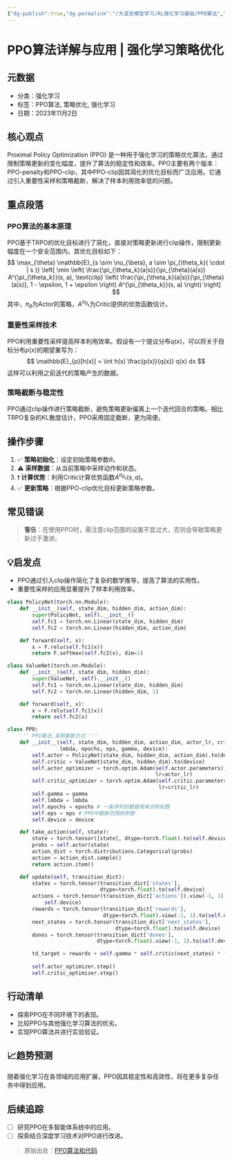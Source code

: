 ```yaml
---
{"dg-publish":true,"dg-permalink":"/大语言模型学习/RL强化学习基础/PPO算法","dg-home":false,"dg-description":"在此输入笔记的描述","dg-hide":false,"dg-hide-title":false,"dg-show-backlinks":true,"dg-show-local-graph":true,"dg-show-inline-title":true,"dg-pinned":false,"dg-passphrase":"在此输入访问密码","dg-enable-mathjax":false,"dg-enable-mermaid":false,"dg-enable-uml":false,"dg-note-icon":0,"dg-enable-dataview":false,"tags":["NLP"],"permalink":"/大语言模型学习/RL强化学习基础/PPO算法/","dgShowBacklinks":true,"dgShowLocalGraph":true,"dgShowInlineTitle":true,"dgPassFrontmatter":true,"noteIcon":0,"created":"2025-04-12T23:35:22.000+08:00","updated":"2025-04-13T13:06:02.000+08:00"}
---
```




# PPO算法详解与应用 | 强化学习策略优化

## 元数据
- 分类：强化学习
- 标签：PPO算法, 策略优化, 强化学习
- 日期：2023年11月2日


## 核心观点
Proximal Policy Optimization (PPO) 是一种用于强化学习的策略优化算法，通过限制策略更新的变化幅度，提升了算法的稳定性和效率。PPO主要有两个版本：PPO-penalty和PPO-clip，其中PPO-clip因其简化的优化目标而广泛应用。它通过引入重要性采样和策略截断，解决了样本利用效率低的问题。


## 重点段落

### PPO算法的基本原理
PPO基于TRPO的优化目标进行了简化，直接对策略更新进行clip操作，限制更新幅度在一个安全范围内。其优化目标如下：
$$
\max_{\theta} \mathbb{E}_{s \sim \nu_{\beta}, a \sim \pi_{\theta_k}( \cdot | s )} \left[ \min \left( \frac{\pi_{\theta_k}(a|s)}{\pi_{\theta}(a|s)} A^{\pi_{\theta_k}}(s, a), \text{clip} \left( \frac{\pi_{\theta_k}(a|s)}{\pi_{\theta}(a|s)}, 1 - \epsilon, 1 + \epsilon \right) A^{\pi_{\theta_k}}(s, a) \right) \right]
$$
其中，$\pi_{\theta}$为Actor的策略，$A^{\pi_{\theta_k}}$为Critic提供的优势函数估计。


### 重要性采样技术
PPO利用重要性采样提高样本利用效率。假设有一个提议分布$q(x)$，可以将关于目标分布$p(x)$的期望重写为：
$$
\mathbb{E}_{p}[h(x)] = \int h(x) \frac{p(x)}{q(x)} q(x) dx
$$
这样可以利用之前迭代的策略产生的数据。


### 策略截断与稳定性
PPO通过clip操作进行策略截断，避免策略更新偏离上一个迭代回合的策略。相比TRPO复杂的KL散度估计，PPO采用固定截断，更为简便。


## 操作步骤
1. ✅ **策略初始化**：设定初始策略参数$\theta$。
2. ⚠ **采样数据**：从当前策略中采样动作和状态。
3. ❗ **计算优势**：利用Critic计算优势函数$A^{\pi_{\theta_k}}(s, a)$。
4. ✅ **更新策略**：根据PPO-clip优化目标更新策略参数。


## 常见错误
> **警告**：在使用PPO时，需注意clip范围的设置不宜过大，否则会导致策略更新过于激进。


## 💡启发点
- PPO通过引入clip操作简化了复杂的数学推导，提高了算法的实用性。
- 重要性采样的应用显著提升了样本利用效率。

```Python
class PolicyNet(torch.nn.Module): 
    def __init__(self, state_dim, hidden_dim, action_dim): 
        super(PolicyNet, self).__init__() 
        self.fc1 = torch.nn.Linear(state_dim, hidden_dim) 
        self.fc2 = torch.nn.Linear(hidden_dim, action_dim) 

    def forward(self, x): 
        x = F.relu(self.fc1(x)) 
        return F.softmax(self.fc2(x), dim=1) 

class ValueNet(torch.nn.Module): 
    def __init__(self, state_dim, hidden_dim): 
        super(ValueNet, self).__init__() 
        self.fc1 = torch.nn.Linear(state_dim, hidden_dim) 
        self.fc2 = torch.nn.Linear(hidden_dim, 1) 

    def forward(self, x): 
        x = F.relu(self.fc1(x)) 
        return self.fc2(x) 

class PPO: 
    ''' PPO算法,采用截断方式 ''' 
    def __init__(self, state_dim, hidden_dim, action_dim, actor_lr, critic_lr, 
                 lmbda, epochs, eps, gamma, device): 
        self.actor = PolicyNet(state_dim, hidden_dim, action_dim).to(device) 
        self.critic = ValueNet(state_dim, hidden_dim).to(device) 
        self.actor_optimizer = torch.optim.Adam(self.actor.parameters(), 
                                                lr=actor_lr) 
        self.critic_optimizer = torch.optim.Adam(self.critic.parameters(), 
                                                 lr=critic_lr) 
        self.gamma = gamma 
        self.lmbda = lmbda 
        self.epochs = epochs # 一条序列的数据用来训练轮数 
        self.eps = eps # PPO中截断范围的参数 
        self.device = device 

    def take_action(self, state): 
        state = torch.tensor([state], dtype=torch.float).to(self.device) 
        probs = self.actor(state) 
        action_dist = torch.distributions.Categorical(probs) 
        action = action_dist.sample() 
        return action.item() 

    def update(self, transition_dict): 
        states = torch.tensor(transition_dict['states'], 
                              dtype=torch.float).to(self.device) 
        actions = torch.tensor(transition_dict['actions']).view(-1, 1).to( 
            self.device) 
        rewards = torch.tensor(transition_dict['rewards'], 
                               dtype=torch.float).view(-1, 1).to(self.device) 
        next_states = torch.tensor(transition_dict['next_states'], 
                                   dtype=torch.float).to(self.device) 
        dones = torch.tensor(transition_dict['dones'], 
                             dtype=torch.float).view(-1, 1).to(self.device) 

        td_target = rewards + self.gamma * self.critic(next_states) * (1 - dones)
        
        self.actor_optimizer.step() 
        self.critic_optimizer.step()

```


## 行动清单
- 探索PPO在不同环境下的表现。
- 比较PPO与其他强化学习算法的优劣。
- 实现PPO算法并进行实验验证。


## 📈趋势预测
随着强化学习在各领域的应用扩展，PPO因其稳定性和高效性，将在更多复杂任务中得到应用。


## 后续追踪
- [ ] 研究PPO在多智能体系统中的应用。
- [ ] 探索结合深度学习技术对PPO进行改进。

> 原始出处：[PPO算法和代码](#)
